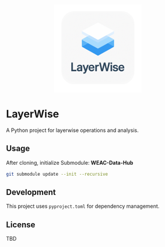 <div align="center">
  <img src="img/layerwise_logo.png" alt="LayerWise Logo" width="240">
</div>

# LayerWise

A Python project for layerwise operations and analysis.

<!-- 
## Installation

```bash
pip install -e .
``` -->

## Usage

After cloning, initialize Submodule: **WEAC-Data-Hub**

```bash
git submodule update --init --recursive
```

## Development

This project uses `pyproject.toml` for dependency management.

## License

TBD